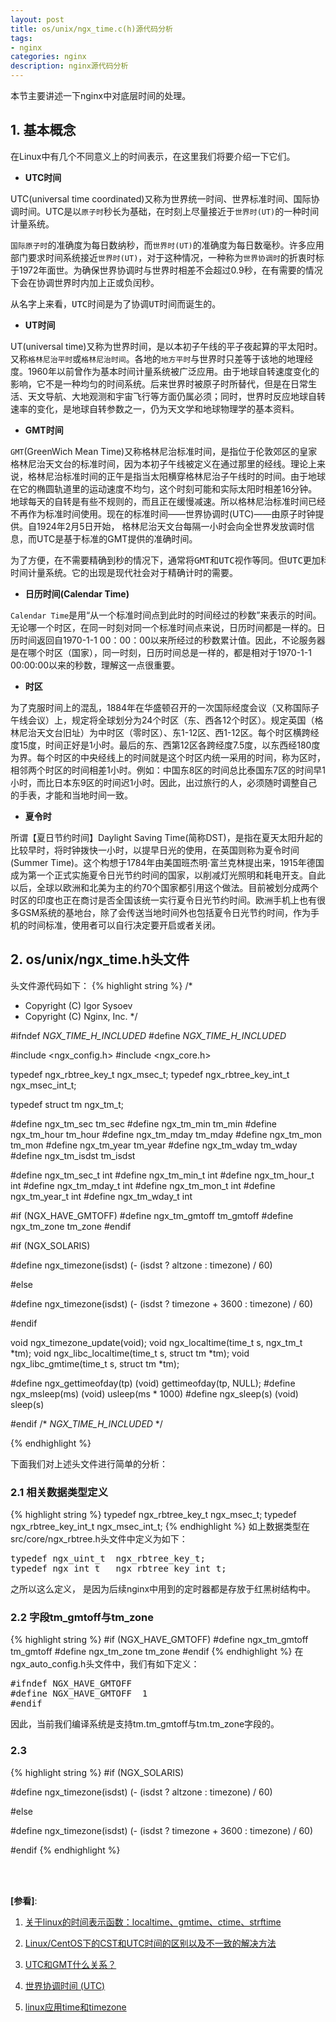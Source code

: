 ```yaml
---
layout: post
title: os/unix/ngx_time.c(h)源代码分析
tags:
- nginx
categories: nginx
description: nginx源代码分析
---
```




本节主要讲述一下nginx中对底层时间的处理。


<!-- more -->


## 1. 基本概念
在Linux中有几个不同意义上的时间表示，在这里我们将要介绍一下它们。

* **UTC时间**

UTC(universal time coordinated)又称为世界统一时间、世界标准时间、国际协调时间。UTC是以```原子时```秒长为基础，在时刻上尽量接近于```世界时(UT)```的一种时间计量系统。

```国际原子时```的准确度为每日数纳秒，而```世界时(UT)```的准确度为每日数毫秒。许多应用部门要求时间系统接近```世界时(UT)```，对于这种情况，一种称为```世界协调时```的折衷时标于1972年面世。为确保世界协调时与世界时相差不会超过0.9秒，在有需要的情况下会在协调世界时内加上正或负闰秒。
<pre>
从名字上来看，UTC时间是为了协调UT时间而诞生的。	
</pre>

* **UT时间**

UT(universal time)又称为世界时间，是以本初子午线的平子夜起算的平太阳时。又称```格林尼治平时```或```格林尼治时间```。各地的```地方平时```与世界时只差等于该地的地理经度。1960年以前曾作为基本时间计量系统被广泛应用。由于地球自转速度变化的影响，它不是一种均匀的时间系统。后来世界时被原子时所替代，但是在日常生活、天文导航、大地观测和宇宙飞行等方面仍属必须；同时，世界时反应地球自转速率的变化，是地球自转参数之一，仍为天文学和地球物理学的基本资料。

* **GMT时间**

```GMT```(GreenWich Mean Time)又称格林尼治标准时间，是指位于伦敦郊区的皇家格林尼治天文台的标准时间，因为本初子午线被定义在通过那里的经线。理论上来说，格林尼治标准时间的正午是指当太阳横穿格林尼治子午线时的时间。由于地球在它的椭圆轨道里的运动速度不均匀，这个时刻可能和实际太阳时相差16分钟。地球每天的自转是有些不规则的，而且正在缓慢减速。所以格林尼治标准时间已经不再作为标准时间使用。现在的标准时间——世界协调时(UTC)——由原子时钟提供。自1924年2月5日开始， 格林尼治天文台每隔一小时会向全世界发放调时信息，而UTC是基于标准的GMT提供的准确时间。
<pre>
为了方便，在不需要精确到秒的情况下，通常将GMT和UTC视作等同。但UTC更加科学精确，它是以原子时作为基础，在时刻上尽量接近世界时的一种
时间计量系统。它的出现是现代社会对于精确计时的需要。
</pre>

* **日历时间(Calendar Time)**

```Calendar Time```是用“从一个标准时间点到此时的时间经过的秒数”来表示的时间。无论哪一个时区，在同一时刻对同一个标准时间点来说，日历时间都是一样的。日历时间返回自1970-1-1 00：00：00以来所经过的秒数累计值。因此，不论服务器是在哪个时区（国家），同一时刻，日历时间总是一样的，都是相对于1970-1-1 00:00:00以来的秒数，理解这一点很重要。

* **时区**

为了克服时间上的混乱，1884年在华盛顿召开的一次国际经度会议（又称国际子午线会议）上，规定将全球划分为24个时区（东、西各12个时区）。规定英国（格林尼治天文台旧址）为中时区（零时区）、东1-12区、西1-12区。每个时区横跨经度15度，时间正好是1小时。最后的东、西第12区各跨经度7.5度，以东西经180度为界。每个时区的中央经线上的时间就是这个时区内统一采用的时间，称为区时，相邻两个时区的时间相差1小时。例如：中国东8区的时间总比泰国东7区的时间早1小时，而比日本东9区的时间迟1小时。因此，出过旅行的人，必须随时调整自己的手表，才能和当地时间一致。

* **夏令时**

所谓【夏日节约时间】Daylight Saving Time(简称DST)，是指在夏天太阳升起的比较早时，将时钟拨快一小时，以提早日光的使用，在英国则称为夏令时间(Summer Time)。这个构想于1784年由美国班杰明·富兰克林提出来，1915年德国成为第一个正式实施夏令日光节约时间的国家，以削减灯光照明和耗电开支。自此以后，全球以欧洲和北美为主的约70个国家都引用这个做法。目前被划分成两个时区的印度也正在商讨是否全国该统一实行夏令日光节约时间。欧洲手机上也有很多GSM系统的基地台，除了会传送当地时间外也包括夏令日光节约时间，作为手机的时间标准，使用者可以自行决定要开启或者关闭。


  

## 2. os/unix/ngx_time.h头文件
头文件源代码如下：
{% highlight string %}
/*
 * Copyright (C) Igor Sysoev
 * Copyright (C) Nginx, Inc.
 */


#ifndef _NGX_TIME_H_INCLUDED_
#define _NGX_TIME_H_INCLUDED_


#include <ngx_config.h>
#include <ngx_core.h>


typedef ngx_rbtree_key_t      ngx_msec_t;
typedef ngx_rbtree_key_int_t  ngx_msec_int_t;

typedef struct tm             ngx_tm_t;

#define ngx_tm_sec            tm_sec
#define ngx_tm_min            tm_min
#define ngx_tm_hour           tm_hour
#define ngx_tm_mday           tm_mday
#define ngx_tm_mon            tm_mon
#define ngx_tm_year           tm_year
#define ngx_tm_wday           tm_wday
#define ngx_tm_isdst          tm_isdst

#define ngx_tm_sec_t          int
#define ngx_tm_min_t          int
#define ngx_tm_hour_t         int
#define ngx_tm_mday_t         int
#define ngx_tm_mon_t          int
#define ngx_tm_year_t         int
#define ngx_tm_wday_t         int


#if (NGX_HAVE_GMTOFF)
#define ngx_tm_gmtoff         tm_gmtoff
#define ngx_tm_zone           tm_zone
#endif


#if (NGX_SOLARIS)

#define ngx_timezone(isdst) (- (isdst ? altzone : timezone) / 60)

#else

#define ngx_timezone(isdst) (- (isdst ? timezone + 3600 : timezone) / 60)

#endif


void ngx_timezone_update(void);
void ngx_localtime(time_t s, ngx_tm_t *tm);
void ngx_libc_localtime(time_t s, struct tm *tm);
void ngx_libc_gmtime(time_t s, struct tm *tm);

#define ngx_gettimeofday(tp)  (void) gettimeofday(tp, NULL);
#define ngx_msleep(ms)        (void) usleep(ms * 1000)
#define ngx_sleep(s)          (void) sleep(s)


#endif /* _NGX_TIME_H_INCLUDED_ */

{% endhighlight %}

下面我们对上述头文件进行简单的分析：

### 2.1 相关数据类型定义
{% highlight string %}
typedef ngx_rbtree_key_t      ngx_msec_t;
typedef ngx_rbtree_key_int_t  ngx_msec_int_t;
{% endhighlight %}
如上数据类型在src/core/ngx_rbtree.h头文件中定义为如下：
<pre>
typedef ngx_uint_t  ngx_rbtree_key_t;
typedef ngx_int_t   ngx_rbtree_key_int_t;
</pre>
之所以这么定义， 是因为后续nginx中用到的定时器都是存放于红黑树结构中。

### 2.2 字段tm_gmtoff与tm_zone
{% highlight string %}
#if (NGX_HAVE_GMTOFF)
#define ngx_tm_gmtoff         tm_gmtoff
#define ngx_tm_zone           tm_zone
#endif
{% endhighlight %}
在ngx_auto_config.h头文件中，我们有如下定义：
<pre>
#ifndef NGX_HAVE_GMTOFF
#define NGX_HAVE_GMTOFF  1
#endif
</pre>
因此，当前我们编译系统是支持tm.tm_gmtoff与tm.tm_zone字段的。

### 2.3 
{% highlight string %}
#if (NGX_SOLARIS)

#define ngx_timezone(isdst) (- (isdst ? altzone : timezone) / 60)

#else

#define ngx_timezone(isdst) (- (isdst ? timezone + 3600 : timezone) / 60)

#endif
{% endhighlight %}











<br />
<br />

**[参看]**:

1. [关于linux的时间表示函数：localtime、gmtime、ctime、strftime](https://www.cnblogs.com/maowen/p/5073084.html)

2. [Linux/CentOS下的CST和UTC时间的区别以及不一致的解决方法](https://www.cnblogs.com/aguncn/p/4316093.html)

3. [UTC和GMT什么关系？](https://www.zhihu.com/question/27052407)

4. [世界协调时间 (UTC)](http://zh.thetimenow.com/utc/coordinated_universal_time)

5. [linux应用time和timezone](https://www.cnblogs.com/embedded-linux/p/7087558.html)

<br />
<br />
<br />

